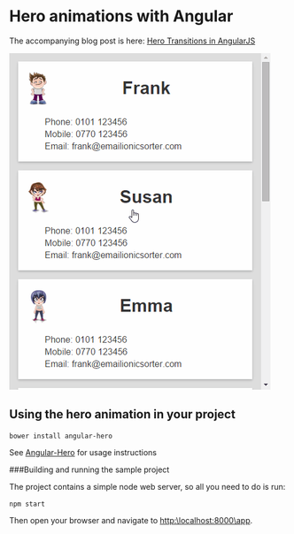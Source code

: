 # Hero animations with Angular

The accompanying blog post is here: [Hero Transitions in AngularJS](http://www.scottlogic.com/blog/2014/12/19/angular-hero-transitions.html)

<img src="sample/angular-hero-sample.gif" />

## Using the hero animation in your project

```
bower install angular-hero
```

See [Angular-Hero](https://github.com/DevAndyLee/Angular-Hero) for usage instructions

###Building and running the sample project

The project contains a simple node web server, so all you need to do is run:
```
npm start
```

Then open your browser and navigate to [http:\\localhost:8000\app](http:\\localhost:8000\app).
